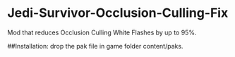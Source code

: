 # Jedi-Survivor-Occlusion-Culling-Fix
Mod that reduces Occlusion Culling White Flashes by up to 95%.


##Installation:
drop the pak file in game folder content/paks.
